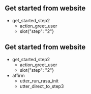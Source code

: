 ## Get started from website
* get_started_step2
    - action_greet_user
    - slot{"step": "2"}

## Get started from website
* get_started_step2
    - action_greet_user
    - slot{"step": "2"}
* affirm
    - utter_run_rasa_init
    - utter_direct_to_step3
